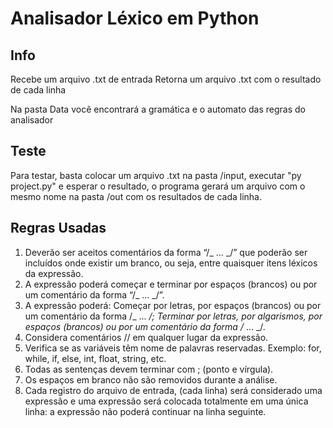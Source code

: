 # Analisador Léxico em Python

## Info

Recebe um arquivo .txt de entrada
Retorna um arquivo .txt com o resultado de cada linha

Na pasta Data você encontrará a gramática e o automato das regras do analisador

## Teste

Para testar, basta colocar um arquivo .txt na pasta /input, executar "py project.py" e esperar o resultado, o programa gerará um arquivo com o mesmo nome na pasta /out com os resultados de cada linha.

## Regras Usadas

1. Deverão ser aceitos comentários da forma “/_ ... _/” que poderão ser incluídos onde existir um branco, ou seja, entre quaisquer itens léxicos da expressão.
2. A expressão poderá começar e terminar por espaços (brancos) ou por um comentário da forma “/_ ... _/”.
3. A expressão poderá:
   Começar por letras, por espaços (brancos) ou por um comentário da forma /_ ... _/;
   Terminar por letras, por algarismos, por espaços (brancos) ou por um comentário da forma /_ ... _/.
4. Considera comentários // em qualquer lugar da expressão.
5. Verifica se as variáveis têm nome de palavras reservadas.
   Exemplo: for, while, if, else, int, float, string, etc.
6. Todas as sentenças devem terminar com ; (ponto e vírgula).
7. Os espaços em branco não são removidos durante a análise.
8. Cada registro do arquivo de entrada, (cada linha) será considerado uma expressão e uma expressão será colocada totalmente em uma única linha: a expressão não poderá continuar na linha seguinte.
